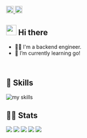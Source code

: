 <!-- 1. GitHub usernameを変更 -->
<p align="left">
  <a href="https://github.com/h6ok">
    <img height="20" src="https://komarev.com/ghpvc/?username=h6ok" />
  </a>
  <a href="https://github.com/h6ok">
    <img height="20" src="https://img.shields.io/github/followers/h6ok?label=follow&logo=github&style=flat" />
  </a>
</p>



<!-- 2. プロフィールや連絡先を変更 -->
## <img src="https://media.giphy.com/media/hvRJCLFzcasrR4ia7z/giphy.gif" width="28"> Hi there

- 🧑‍💻 I'm a backend engineer.
- 🌱 I’m currently learning go!
<!-- 📫 How to reach me: [Twitter - @username](https://twitter.com/username) -->
<br>


<!-- 3. 好きな技術スタックに変更 -->
<!-- ライトモート：theme=light, ダークモート：theme=dark -->
<!-- アイコンの選択肢一覧：https://arc.net/l/quote/zizyykfh -->
## 🌱 Skills
<img alt="my skills" src="https://skillicons.dev/icons?theme=dark&perline=7&i=js,ts,react,python,java,go,docker" />
<br>


<!-- 4. GitHub usernameを変更, 2箇所 -->
<!-- ライトモート：theme=light, ダークモート：theme=vue-dark  -->
## 🏃‍♀️ Stats
![](http://github-profile-summary-cards.vercel.app/api/cards/profile-details?username=h6ok&theme=zenburn)
![](http://github-profile-summary-cards.vercel.app/api/cards/repos-per-language?username=h6ok&theme=zenburn)
![](http://github-profile-summary-cards.vercel.app/api/cards/most-commit-language?username=h6ok&theme=zenburn)
![](http://github-profile-summary-cards.vercel.app/api/cards/stats?username=h6ok&theme=zenburn)
![](http://github-profile-summary-cards.vercel.app/api/cards/productive-time?username=h6ok&theme=zenburn&utcOffset=9)



<!--
This repository is a ✨ _special_ ✨ repository because its `README.md` (this file) appears on your GitHub profile.

Here are some ideas to get you started:

- 🔭 I’m currently working on ...
- 🌱 I’m currently learning ...
- 👯 I’m looking to collaborate on ...
- 🤔 I’m looking for help with ...
- 💬 Ask me about ...
- 📫 How to reach me: ...
- 😄 Pronouns: ...
- ⚡ Fun fact: ...
-->



